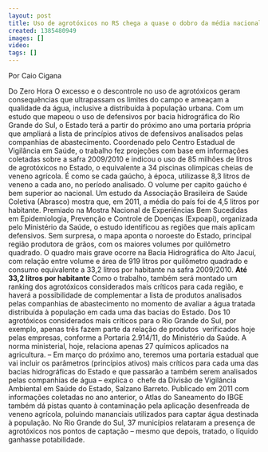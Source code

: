 ```yaml
---
layout: post
title: Uso de agrotóxicos no RS chega a quase o dobro da média nacional
created: 1385480949
images: []
video: 
tags: []
---
```



Por Caio Cigana

Do Zero Hora
O excesso e o descontrole no uso de agrotóxicos geram consequências que ultrapassam os limites do campo e ameaçam a qualidade da água, inclusive a distribuída à população urbana. Com um estudo que mapeou o uso de defensivos por bacia hidrográfica do Rio Grande do Sul, o Estado terá a partir do próximo ano uma portaria própria que ampliará a lista de princípios ativos de defensivos analisados pelas companhias de abastecimento.
Coordenado pelo Centro Estadual de Vigilância em Saúde, o trabalho fez projeções com base em informações coletadas sobre a safra 2009/2010 e indicou o uso de 85 milhões de litros de agrotóxicos no Estado, o equivalente a 34 piscinas olímpicas cheias de veneno agrícola. É como se cada gaúcho, à época, utilizasse 8,3 litros de veneno a cada ano, no período analisado. O volume per capito gaúcho é bem superior ao nacional. Um estudo da Associação Brasileira de Saúde Coletiva (Abrasco) mostra que, em 2011, a média do país foi de 4,5 litros por habitante.
Premiado na Mostra Nacional de Experiências Bem Sucedidas em Epidemiologia, Prevenção e Controle de Doenças (Expoapi), organizada pelo Ministério da Saúde, o estudo identificou as regiões que mais aplicam defensivos. Sem surpresa, o mapa aponta o noroeste do Estado, principal região produtora de grãos, com os maiores volumes por quilômetro quadrado. O quadro mais grave ocorre na Bacia Hidrográfica do Alto Jacuí, com relação entre volume e área de 919 litros por quilômetro quadrado e consumo equivalente a 33,2 litros por habitante na safra 2009/2010.
**Até 33,2 litros por habitante**
Como o trabalho, também será montado um ranking dos agrotóxicos considerados mais críticos para cada região, e haverá a possibilidade de complementar a lista de produtos analisados pelas companhias de abastecimento no momento de avaliar a água tratada distribuída à população em cada uma das bacias do Estado. Dos 10 agrotóxicos considerados mais críticos para o Rio Grande do Sul, por exemplo, apenas três fazem parte da relação de produtos  verificados hoje pelas empresas, conforme a Portaria 2.914/11, do Ministério da Saúde. A norma ministerial, hoje, relaciona apenas 27 químicos aplicados na agricultura.
– Em março do próximo ano, teremos uma portaria estadual que vai incluir os parâmetros (princípios ativos) mais críticos para cada uma das bacias hidrográficas do Estado e que passarão a também serem analisados pelas companhias de água – explica o  chefe da Divisão de Vigilância Ambiental em Saúde do Estado, Salzano Barreto.
Publicado em 2011 com informações coletadas no ano anterior, o Atlas do Saneamento do IBGE também dá pistas quanto à contaminação pela aplicação desenfreada de veneno agrícola, poluindo mananciais utilizados para captar água destinada à população. No Rio Grande do Sul, 37 municípios relataram a presença de agrotóxicos nos pontos de captação – mesmo que depois, tratado, o líquido ganhasse potabilidade.
 
